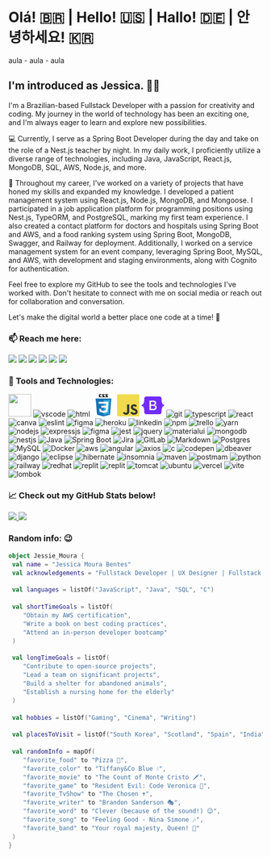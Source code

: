 # Olá! 🇧🇷 | Hello! 🇺🇸 | Hallo! 🇩🇪 | 안녕하세요! 🇰🇷

aula - aula - aula

## I'm introduced as Jessica. 👋😊

I'm a Brazilian-based Fullstack Developer with a passion for creativity and coding. My journey in the world of technology has been an exciting one, and I'm always eager to learn and explore new possibilities.

💻 Currently, I serve as a Spring Boot Developer during the day and take on the role of a Nest.js teacher by night. In my daily work, I proficiently utilize a diverse range of technologies, including Java, JavaScript, React.js, MongoDB, SQL, AWS, Node.js, and more.

🚀 Throughout my career, I've worked on a variety of projects that have honed my skills and expanded my knowledge. I developed a patient management system using React.js, Node.js, MongoDB, and Mongoose. I participated in a job application platform for programming positions using Nest.js, TypeORM, and PostgreSQL, marking my first team experience. I also created a contact platform for doctors and hospitals using Spring Boot and AWS, and a food ranking system using Spring Boot, MongoDB, Swagger, and Railway for deployment. Additionally, I worked on a service management system for an event company, leveraging Spring Boot, MySQL, and AWS, with development and staging environments, along with Cognito for authentication.

Feel free to explore my GitHub to see the tools and technologies I've worked with. Don't hesitate to connect with me on social media or reach out for collaboration and conversation.

Let's make the digital world a better place one code at a time! 🤗

### 📫 Reach me here:

<a href="mailto:jessie.moura19@gmail.com" target="_blank"> <img src="https://img.shields.io/badge/Gmail-FF0000?style=for-the-badge&logo=gmail&logoColor=white"></a>
<a href="https://www.instagram.com/lady_jessie19/" target="_blank"><img src="https://img.shields.io/badge/-Instagram-%23E4405F?style=for-the-badge&logo=instagram&logoColor=white"></a>
<a href="https://medium.com/@jessie_moura" target="_blank"><img src="https://img.shields.io/badge/-Medium-000000?style=for-the-badge&logo=medium&logoColor=white"></a>
<a href="https://jessie-bentes.vercel.app/" target="_blank"> <img src="https://img.shields.io/badge/Portfolio-1E1E1E?style=for-the-badge&logo=vercel&logoColor=magenta"></a>
<a href="https://www.linkedin.com/in/jessiemoura/" target="_blank"><img src="https://img.shields.io/badge/-LinkedIn-%230077B5?style=for-the-badge&logo=linkedin&logoColor=white"></a>
<a href="https://discord.com/channels/@me?nickname=ladyjessie" target="_blank"> <img src="https://img.shields.io/badge/Discord-5566E4?style=for-the-badge&logo=discord&logoColor=white"></a>

### 🚀 Tools and Technologies:

<p align="left">
  <img src="https://cdn.jsdelivr.net/gh/devicons/devicon/icons/photoshop/photoshop-line.svg" width="45" height="45"/>
  <img src="https://cdn.jsdelivr.net/gh/devicons/devicon/icons/vscode/vscode-original.svg" alt="vscode" width="45" height="45"/>
  <img src="https://cdn.jsdelivr.net/gh/devicons/devicon/icons/html5/html5-original.svg" alt="html" width="45" height="45"/>
  <img src="https://raw.githubusercontent.com/devicons/devicon/master/icons/css3/css3-original-wordmark.svg" alt="css3" width="45" height="45" />
  <img src="https://raw.githubusercontent.com/devicons/devicon/master/icons/javascript/javascript-original.svg" alt="javascript" width="45" height="45" />
  <img src="https://raw.githubusercontent.com/devicons/devicon/master/icons/bootstrap/bootstrap-plain.svg" alt="bootstrap" width="45" height="45" />
  <img src="https://cdn.jsdelivr.net/gh/devicons/devicon/icons/git/git-original.svg" alt="git" width="45" height="45"/>
  <img src="https://cdn.jsdelivr.net/gh/devicons/devicon/icons/typescript/typescript-original.svg" alt="typescript" width="45" height="45"/>
  <img src="https://cdn.jsdelivr.net/gh/devicons/devicon/icons/react/react-original.svg" alt="react" width="45" height="45"/>
  <img src="https://cdn.jsdelivr.net/gh/devicons/devicon/icons/canva/canva-original.svg" alt="canva" width="45" height="45"/>
  <img src="https://cdn.jsdelivr.net/gh/devicons/devicon/icons/eslint/eslint-original.svg" alt="eslint" width="45" height="45"/>
  <img src="https://cdn.jsdelivr.net/gh/devicons/devicon/icons/figma/figma-original.svg" alt="figma" width="45" height="45"/>
  <img src="https://cdn.jsdelivr.net/gh/devicons/devicon/icons/heroku/heroku-plain.svg" alt="heroku" width="45" height="45"/>
  <img src="https://cdn.jsdelivr.net/gh/devicons/devicon/icons/linkedin/linkedin-original.svg" alt="linkedin" width="45" height="45"/>
  <img src="https://cdn.jsdelivr.net/gh/devicons/devicon/icons/npm/npm-original-wordmark.svg" alt="npm" width="45" height="45"/>
  <img src="https://cdn.jsdelivr.net/gh/devicons/devicon/icons/trello/trello-plain.svg" alt="trello" width="45" height="45"/>
  <img src="https://cdn.jsdelivr.net/gh/devicons/devicon/icons/yarn/yarn-original.svg" alt="yarn" width="45" height="45"/>
  <img src="https://cdn.jsdelivr.net/gh/devicons/devicon/icons/nodejs/nodejs-plain.svg" alt="nodejs" width="45" height="45"/>
  <img src="https://cdn.jsdelivr.net/gh/devicons/devicon@latest/icons/express/express-original.svg" alt="expressjs" width="45" height="45"/>
  <img src="https://cdn.jsdelivr.net/gh/devicons/devicon/icons/figma/figma-original.svg" alt="figma" width="45" height="45"/>
  <img src="https://cdn.jsdelivr.net/gh/devicons/devicon/icons/jest/jest-plain.svg" alt="jest" width="45" height="45"/>
  <img src="https://cdn.jsdelivr.net/gh/devicons/devicon/icons/jquery/jquery-original.svg" alt="jquery" width="45" height="45"/>
  <img src="https://cdn.jsdelivr.net/gh/devicons/devicon/icons/materialui/materialui-original.svg" alt="materialui" width="45" height="45"/>
  <img src="https://cdn.jsdelivr.net/gh/devicons/devicon/icons/mongodb/mongodb-plain-wordmark.svg" alt="mongodb" width="45" height="45"/>
  <img src="https://cdn.jsdelivr.net/gh/devicons/devicon@latest/icons/nestjs/nestjs-original.svg" alt="nestjs" width="45" height="45"/>
  <img src="https://cdn.jsdelivr.net/gh/devicons/devicon/icons/java/java-original.svg" alt="Java" width="45" height="45"/>
  <img src="https://cdn.jsdelivr.net/gh/devicons/devicon/icons/spring/spring-original.svg" alt="Spring Boot" width="45" height="45"/>
  <img src="https://cdn.jsdelivr.net/gh/devicons/devicon/icons/jira/jira-original.svg" alt="Jira" width="45" height="45"/>
  <img src="https://cdn.jsdelivr.net/gh/devicons/devicon/icons/gitlab/gitlab-original.svg" alt="GitLab" width="45" height="45"/>
  <img src="https://cdn.jsdelivr.net/gh/devicons/devicon/icons/markdown/markdown-original.svg" alt="Markdown" width="45" height="45"/>
  <img src="https://cdn.jsdelivr.net/gh/devicons/devicon/icons/postgresql/postgresql-original.svg" alt="Postgres" width="45" height="45"/>
  <img src="https://cdn.jsdelivr.net/gh/devicons/devicon/icons/mysql/mysql-original.svg" alt="MySQL" width="45" height="45"/>
  <img src="https://cdn.jsdelivr.net/gh/devicons/devicon/icons/docker/docker-original.svg" alt="Docker" width="45" height="45"/>
  <img src="https://cdn.jsdelivr.net/gh/devicons/devicon@latest/icons/amazonwebservices/amazonwebservices-original-wordmark.svg" alt="aws" width="45" height="45"/>
  <img src="https://cdn.jsdelivr.net/gh/devicons/devicon@latest/icons/angular/angular-original.svg" alt="angular" width="45" height="45" />
  <img src="https://cdn.jsdelivr.net/gh/devicons/devicon@latest/icons/axios/axios-plain.svg" alt="axios" width="45" height="45" />
  <img src="https://cdn.jsdelivr.net/gh/devicons/devicon@latest/icons/c/c-original.svg" alt="c" width="45" height="45" />
  <img src="https://cdn.jsdelivr.net/gh/devicons/devicon@latest/icons/codepen/codepen-original.svg" alt="codepen" width="45" height="45" />
  <img src="https://cdn.jsdelivr.net/gh/devicons/devicon@latest/icons/dbeaver/dbeaver-original.svg" alt="dbeaver" width="45" height="45" />
  <img src="https://cdn.jsdelivr.net/gh/devicons/devicon@latest/icons/django/django-plain.svg" alt="django" width="45" height="45" />
  <img src="https://cdn.jsdelivr.net/gh/devicons/devicon@latest/icons/eclipse/eclipse-original-wordmark.svg" alt="eclipse" width="45" height="45" />
  <img src="https://cdn.jsdelivr.net/gh/devicons/devicon@latest/icons/hibernate/hibernate-original.svg" alt="hibernate" width="45" height="45" />
  <img src="https://cdn.jsdelivr.net/gh/devicons/devicon@latest/icons/insomnia/insomnia-original.svg" alt="insomnia" width="45" height="45" />
  <img src="https://cdn.jsdelivr.net/gh/devicons/devicon@latest/icons/maven/maven-original.svg" alt="maven" width="45" height="45" />
  <img src="https://cdn.jsdelivr.net/gh/devicons/devicon@latest/icons/postman/postman-original.svg" alt="postmam" width="45" height="45" />
  <img src="https://cdn.jsdelivr.net/gh/devicons/devicon@latest/icons/python/python-original.svg" alt="python" width="45" height="45"  />
  <img src="https://cdn.jsdelivr.net/gh/devicons/devicon@latest/icons/railway/railway-original.svg" alt="railway" width="45" height="45"/>
  <img src="https://cdn.jsdelivr.net/gh/devicons/devicon@latest/icons/redhat/redhat-original.svg" alt="redhat" width="45" height="45" />
  <img src="https://cdn.jsdelivr.net/gh/devicons/devicon@latest/icons/replit/replit-original.svg" alt="replit" width="45" height="45" />
  <img src="https://cdn.jsdelivr.net/gh/devicons/devicon@latest/icons/swagger/swagger-original.svg" alt="replit" width="45" height="45" />
  <img src="https://cdn.jsdelivr.net/gh/devicons/devicon@latest/icons/tomcat/tomcat-original.svg" alt="tomcat" width="45" height="45" />
  <img src="https://cdn.jsdelivr.net/gh/devicons/devicon@latest/icons/ubuntu/ubuntu-original.svg" alt="ubuntu" width="45" height="45" />
  <img src="https://cdn.jsdelivr.net/gh/devicons/devicon@latest/icons/vercel/vercel-original.svg" alt="vercel" width="45" height="45" />
  <img src="https://github-production-user-asset-6210df.s3.amazonaws.com/62091613/261395532-b40892ef-efb8-4b0e-a6b5-d1cfc2f3fc35.png" alt="vite" width="45" height="45" />
  <img src="https://user-images.githubusercontent.com/25181517/190229463-87fa862f-ccf0-48da-8023-940d287df610.png" alt="lombok" width="45" height="45" />
</p>

### 📈 Check out my GitHub Stats below!

<a href="https://github.com/LadyJessie19">
  <img height="180em" src="https://github-readme-stats.vercel.app/api?username=LadyJessie19&show_icons=true&theme=neon" />
  <img height="180em" src="https://github-readme-stats.vercel.app/api/top-langs/?username=LadyJessie19&layout=compact&theme=neon" /></a>

### Random info: 😉

```kotlin
object Jessie_Moura {
 val name = "Jessica Moura Bentes"
 val acknowledgements = "Fullstack Developer | UX Designer | Fullstack Instructor"

 val languages = listOf("JavaScript", "Java", "SQL", "C")

 val shortTimeGoals = listOf(
    "Obtain my AWS certification",
    "Write a book on best coding practices",
    "Attend an in-person developer bootcamp"
 )

 val longTimeGoals = listOf(
    "Contribute to open-source projects",
    "Lead a team on significant projects",
    "Build a shelter for abandoned animals",
    "Establish a nursing home for the elderly"
 )

 val hobbies = listOf("Gaming", "Cinema", "Writing")

 val placesToVisit = listOf("South Korea", "Scotland", "Spain", "India")

 val randomInfo = mapOf(
    "favorite_food" to "Pizza 🍕",
    "favorite_color" to "Tiffany&Co Blue 💧",
    "favorite_movie" to "The Count of Monte Cristo 🗡",
    "favorite_game" to "Resident Evil: Code Veronica 🌂",
    "favorite_TvShow" to "The Chosen ✝",
    "favorite_writer" to "Brandon Sanderson 🎭",
    "favorite_word" to "Clever (because of the sound!) 😉",
    "favorite_song" to "Feeling Good - Nina Simone 🎶",
    "favorite_band" to "Your royal majesty, Queen! 👑"
 )
}
```

